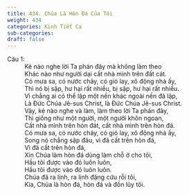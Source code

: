 ```yaml
---
title: 434. Chúa Là Hòn Đá Của Tôi
weight: 434
categories: Kinh Tiết Ca
sub-categories: 
draft: false
---
```

<dl><dt>Câu 1:</dt><dd data-verse="1">Kẻ nào nghe lời Ta phán đây mà không làm theo <br/>Khác nào như người dại cất nhà mình trên đất cát. <br/>Có mưa sa, có nước chảy, có gió lay, xô động nhà ấy, <br/>Thì nó bị sập, hư hại rất nhiều, bị sập, hư hại rất nhiều. <br/>Vì chẳng ai có thể lập một nền khác ngoài nền đã lập, <br/>Là Đức Chúa Jê-sus Christ, là Đức Chúa Jê-sus Christ. <br/>Vậy, kẻ nào nghe và làm, làm theo lời Ta phán đây, <br/>Thì giống như một người, một người khôn ngoan, <br/>Cất nhà mình trên hòn đát, cất nhà mình trên hòn đá. <br/>Có mưa sa, có nước chảy, có gió lay, xô động nhà ấy, <br/>Song nó chẳng sập đâu, vì đã cất trên hòn đá, <br/>Vì đã cất trên hòn đá, <br/>Xin Chúa làm hòn đá dùng làm chỗ ở cho tôi, <br/>Hầu tôi được vào đó luôn luôn, <br/>Hầu tôi được vào đó luôn luôn. <br/>Chúa đã ra lịnh, ra lịnh đặng cứu rỗi tôi, <br/>Kìa, Chúa là hòn đá, hòn đá và đồn lũy tôi. </dd></dl>